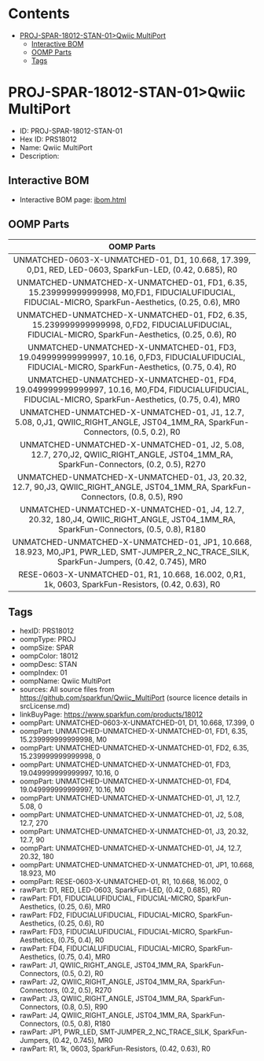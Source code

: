 



Contents
========

* [PROJ-SPAR-18012-STAN-01>Qwiic MultiPort](#proj-spar-18012-stan-01qwiic-multiport)
	* [Interactive BOM](#interactive-bom)
	* [OOMP Parts](#oomp-parts)
	* [Tags](#tags)

# PROJ-SPAR-18012-STAN-01>Qwiic MultiPort

- ID: PROJ-SPAR-18012-STAN-01
- Hex ID: PRS18012
- Name: Qwiic MultiPort
- Description: 

## Interactive BOM

- Interactive BOM page: [ibom.html](kicad/bom/ibom.html)

## OOMP Parts
  

|OOMP Parts|
| :---: |
|UNMATCHED-0603-X-UNMATCHED-01, D1, 10.668, 17.399, 0,D1, RED, LED-0603, SparkFun-LED, (0.42, 0.685), R0|
|UNMATCHED-UNMATCHED-X-UNMATCHED-01, FD1, 6.35, 15.239999999999998, M0,FD1, FIDUCIALUFIDUCIAL, FIDUCIAL-MICRO, SparkFun-Aesthetics, (0.25, 0.6), MR0|
|UNMATCHED-UNMATCHED-X-UNMATCHED-01, FD2, 6.35, 15.239999999999998, 0,FD2, FIDUCIALUFIDUCIAL, FIDUCIAL-MICRO, SparkFun-Aesthetics, (0.25, 0.6), R0|
|UNMATCHED-UNMATCHED-X-UNMATCHED-01, FD3, 19.049999999999997, 10.16, 0,FD3, FIDUCIALUFIDUCIAL, FIDUCIAL-MICRO, SparkFun-Aesthetics, (0.75, 0.4), R0|
|UNMATCHED-UNMATCHED-X-UNMATCHED-01, FD4, 19.049999999999997, 10.16, M0,FD4, FIDUCIALUFIDUCIAL, FIDUCIAL-MICRO, SparkFun-Aesthetics, (0.75, 0.4), MR0|
|UNMATCHED-UNMATCHED-X-UNMATCHED-01, J1, 12.7, 5.08, 0,J1, QWIIC_RIGHT_ANGLE, JST04_1MM_RA, SparkFun-Connectors, (0.5, 0.2), R0|
|UNMATCHED-UNMATCHED-X-UNMATCHED-01, J2, 5.08, 12.7, 270,J2, QWIIC_RIGHT_ANGLE, JST04_1MM_RA, SparkFun-Connectors, (0.2, 0.5), R270|
|UNMATCHED-UNMATCHED-X-UNMATCHED-01, J3, 20.32, 12.7, 90,J3, QWIIC_RIGHT_ANGLE, JST04_1MM_RA, SparkFun-Connectors, (0.8, 0.5), R90|
|UNMATCHED-UNMATCHED-X-UNMATCHED-01, J4, 12.7, 20.32, 180,J4, QWIIC_RIGHT_ANGLE, JST04_1MM_RA, SparkFun-Connectors, (0.5, 0.8), R180|
|UNMATCHED-UNMATCHED-X-UNMATCHED-01, JP1, 10.668, 18.923, M0,JP1, PWR_LED, SMT-JUMPER_2_NC_TRACE_SILK, SparkFun-Jumpers, (0.42, 0.745), MR0|
|RESE-0603-X-UNMATCHED-01, R1, 10.668, 16.002, 0,R1, 1k, 0603, SparkFun-Resistors, (0.42, 0.63), R0|

## Tags

- hexID: PRS18012
- oompType: PROJ
- oompSize: SPAR
- oompColor: 18012
- oompDesc: STAN
- oompIndex: 01
- oompName: Qwiic MultiPort
- sources: All source files from https://github.com/sparkfun/Qwiic_MultiPort (source licence details in srcLicense.md)
- linkBuyPage: https://www.sparkfun.com/products/18012
- oompPart: UNMATCHED-0603-X-UNMATCHED-01, D1, 10.668, 17.399, 0
- oompPart: UNMATCHED-UNMATCHED-X-UNMATCHED-01, FD1, 6.35, 15.239999999999998, M0
- oompPart: UNMATCHED-UNMATCHED-X-UNMATCHED-01, FD2, 6.35, 15.239999999999998, 0
- oompPart: UNMATCHED-UNMATCHED-X-UNMATCHED-01, FD3, 19.049999999999997, 10.16, 0
- oompPart: UNMATCHED-UNMATCHED-X-UNMATCHED-01, FD4, 19.049999999999997, 10.16, M0
- oompPart: UNMATCHED-UNMATCHED-X-UNMATCHED-01, J1, 12.7, 5.08, 0
- oompPart: UNMATCHED-UNMATCHED-X-UNMATCHED-01, J2, 5.08, 12.7, 270
- oompPart: UNMATCHED-UNMATCHED-X-UNMATCHED-01, J3, 20.32, 12.7, 90
- oompPart: UNMATCHED-UNMATCHED-X-UNMATCHED-01, J4, 12.7, 20.32, 180
- oompPart: UNMATCHED-UNMATCHED-X-UNMATCHED-01, JP1, 10.668, 18.923, M0
- oompPart: RESE-0603-X-UNMATCHED-01, R1, 10.668, 16.002, 0
- rawPart: D1, RED, LED-0603, SparkFun-LED, (0.42, 0.685), R0
- rawPart: FD1, FIDUCIALUFIDUCIAL, FIDUCIAL-MICRO, SparkFun-Aesthetics, (0.25, 0.6), MR0
- rawPart: FD2, FIDUCIALUFIDUCIAL, FIDUCIAL-MICRO, SparkFun-Aesthetics, (0.25, 0.6), R0
- rawPart: FD3, FIDUCIALUFIDUCIAL, FIDUCIAL-MICRO, SparkFun-Aesthetics, (0.75, 0.4), R0
- rawPart: FD4, FIDUCIALUFIDUCIAL, FIDUCIAL-MICRO, SparkFun-Aesthetics, (0.75, 0.4), MR0
- rawPart: J1, QWIIC_RIGHT_ANGLE, JST04_1MM_RA, SparkFun-Connectors, (0.5, 0.2), R0
- rawPart: J2, QWIIC_RIGHT_ANGLE, JST04_1MM_RA, SparkFun-Connectors, (0.2, 0.5), R270
- rawPart: J3, QWIIC_RIGHT_ANGLE, JST04_1MM_RA, SparkFun-Connectors, (0.8, 0.5), R90
- rawPart: J4, QWIIC_RIGHT_ANGLE, JST04_1MM_RA, SparkFun-Connectors, (0.5, 0.8), R180
- rawPart: JP1, PWR_LED, SMT-JUMPER_2_NC_TRACE_SILK, SparkFun-Jumpers, (0.42, 0.745), MR0
- rawPart: R1, 1k, 0603, SparkFun-Resistors, (0.42, 0.63), R0
